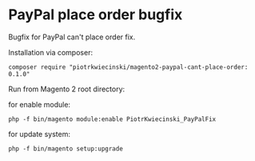 # PayPal place order bugfix
Bugfix for PayPal can't place order fix.

Installation via composer:

```
composer require "piotrkwiecinski/magento2-paypal-cant-place-order: 0.1.0"
```

Run from Magento 2 root directory:

for enable module:
```
php -f bin/magento module:enable PiotrKwiecinski_PayPalFix
```

for update system:
```
php -f bin/magento setup:upgrade
```
